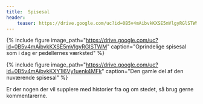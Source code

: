 ```yaml
---
title:  Spisesal
header:
    teaser: https://drive.google.com/uc?id=0B5v4mAibvkKXSE5mVlgyRGlSTWM
---
```


{% include figure 
    image_path="https://drive.google.com/uc?id=0B5v4mAibvkKXSE5mVlgyRGlSTWM"
    caption="Oprindelige spisesal som i dag er pedellernes værksted" %}

{% include figure 
    image_path="https://drive.google.com/uc?id=0B5v4mAibvkKXY1l6Vy1uenk4MFk"
    caption="Den gamle del af den nuværende spisesal" %}

Er der nogen der vil supplere med historier fra og om stedet, så brug gerne kommentarerne.
